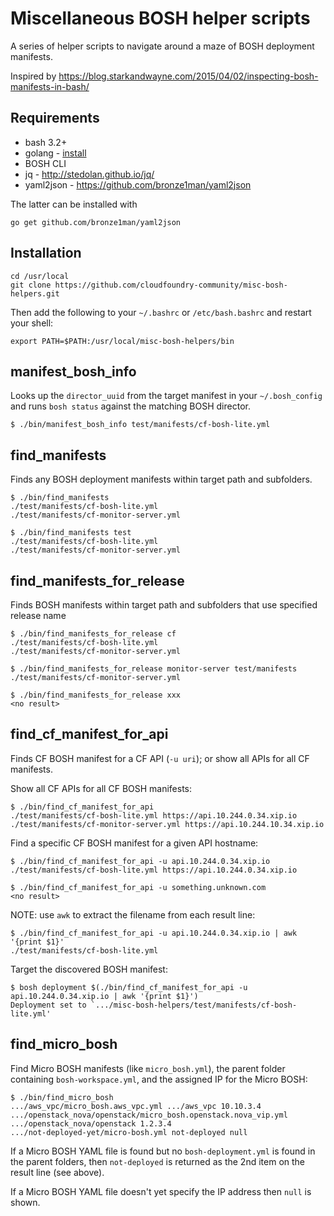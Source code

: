 Miscellaneous BOSH helper scripts
=================================

A series of helper scripts to navigate around a maze of BOSH deployment manifests.

Inspired by https://blog.starkandwayne.com/2015/04/02/inspecting-bosh-manifests-in-bash/

Requirements
------------

-	bash 3.2+
-	golang - [install](http://golang.org/doc/install)
-	BOSH CLI
-	jq - http://stedolan.github.io/jq/
-	yaml2json - https://github.com/bronze1man/yaml2json

The latter can be installed with

```
go get github.com/bronze1man/yaml2json
```

Installation
------------

```
cd /usr/local
git clone https://github.com/cloudfoundry-community/misc-bosh-helpers.git
```

Then add the following to your `~/.bashrc` or `/etc/bash.bashrc` and restart your shell:

```
export PATH=$PATH:/usr/local/misc-bosh-helpers/bin
```

manifest_bosh_info
------------------

Looks up the `director_uuid` from the target manifest in your `~/.bosh_config` and runs `bosh status` against the matching BOSH director.

```
$ ./bin/manifest_bosh_info test/manifests/cf-bosh-lite.yml
```

find_manifests
--------------

Finds any BOSH deployment manifests within target path and subfolders.

```
$ ./bin/find_manifests
./test/manifests/cf-bosh-lite.yml
./test/manifests/cf-monitor-server.yml

$ ./bin/find_manifests test
./test/manifests/cf-bosh-lite.yml
./test/manifests/cf-monitor-server.yml
```

find_manifests_for_release
--------------------------

Finds BOSH manifests within target path and subfolders that use specified release name

```
$ ./bin/find_manifests_for_release cf
./test/manifests/cf-bosh-lite.yml
./test/manifests/cf-monitor-server.yml

$ ./bin/find_manifests_for_release monitor-server test/manifests
./test/manifests/cf-monitor-server.yml

$ ./bin/find_manifests_for_release xxx
<no result>
```

find_cf_manifest_for_api
------------------------

Finds CF BOSH manifest for a CF API (`-u uri`); or show all APIs for all CF manifests.

Show all CF APIs for all CF BOSH manifests:

```
$ ./bin/find_cf_manifest_for_api
./test/manifests/cf-bosh-lite.yml https://api.10.244.0.34.xip.io
./test/manifests/cf-monitor-server.yml https://api.10.244.10.34.xip.io
```

Find a specific CF BOSH manifest for a given API hostname:

```
$ ./bin/find_cf_manifest_for_api -u api.10.244.0.34.xip.io
./test/manifests/cf-bosh-lite.yml https://api.10.244.0.34.xip.io
```

```
$ ./bin/find_cf_manifest_for_api -u something.unknown.com
<no result>
```

NOTE: use `awk` to extract the filename from each result line:

```
$ ./bin/find_cf_manifest_for_api -u api.10.244.0.34.xip.io | awk '{print $1}'
./test/manifests/cf-bosh-lite.yml
```

Target the discovered BOSH manifest:

```
$ bosh deployment $(./bin/find_cf_manifest_for_api -u api.10.244.0.34.xip.io | awk '{print $1}')
Deployment set to `.../misc-bosh-helpers/test/manifests/cf-bosh-lite.yml'
```

find_micro_bosh
---------------

Find Micro BOSH manifests (like `micro_bosh.yml`\), the parent folder containing `bosh-workspace.yml`, and the assigned IP for the Micro BOSH:

```
$ ./bin/find_micro_bosh
.../aws_vpc/micro_bosh.aws_vpc.yml .../aws_vpc 10.10.3.4
.../openstack_nova/openstack/micro_bosh.openstack.nova_vip.yml .../openstack_nova/openstack 1.2.3.4
.../not-deployed-yet/micro-bosh.yml not-deployed null
```

If a Micro BOSH YAML file is found but no `bosh-deployment.yml` is found in the parent folders, then `not-deployed` is returned as the 2nd item on the result line (see above).

If a Micro BOSH YAML file doesn't yet specify the IP address then `null` is shown.
